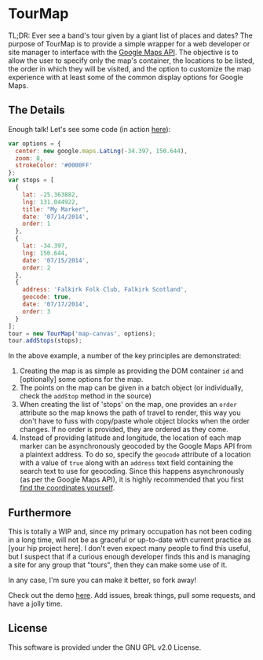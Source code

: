 # TourMap

TL;DR: Ever see a band's tour given by a giant list of places and dates? The purpose of TourMap is to provide a simple wrapper for a web developer or site manager to interface with the [Google Maps API](http://https://developers.google.com/maps/documentation/javascript/). The objective is to allow the user to specify only the map's container, the locations to be listed, the order in which they will be visited, and the option to customize the map experience with at least some of the common display options for Google Maps.

## The Details

Enough talk! Let's see some code (in action [here](http://jtanderson.github.com/tourmap)):

```javascript
var options = {
  center: new google.maps.LatLng(-34.397, 150.644),
  zoom: 8,
  strokeColor: '#0000FF'
};
var stops = [
  {
    lat: -25.363882,
    lng: 131.044922,
    title: "My Marker",
    date: '07/14/2014',
    order: 1
  },
  {
    lat: -34.397,
    lng: 150.644,
    date: '07/15/2014',
    order: 2
  },
  {
    address: 'Falkirk Folk Club, Falkirk Scotland',
    geocode: true,
    date: '07/17/2014',
    order: 3
  }
];
tour = new TourMap('map-canvas', options);
tour.addStops(stops);
```

In the above example, a number of the key principles are demonstrated:

1. Creating the map is as simple as providing the DOM container `id` and [optionally] some options for the map.
2. The points on the map can be given in a batch object (or individually, check the `addStop` method in the source)
3. When creating the list of 'stops' on the map, one provides an `order` attribute so the map knows the path of travel to render, this way you don't have to fuss with copy/paste whole object blocks when the order changes. If no order is provided, they are ordered as they come.
4. Instead of providing latitude and longitude, the location of each map marker can be asynchronously geocoded by the Google Maps API from a plaintext address. To do so, specify the `geocode` attribute of a location with a value of `true` along with an `address` text field containing the search text to use for geocoding. Since this happens asynchronously (as per the Google Maps API), it is highly recommended that you first [find the coordinates yourself](https://support.google.com/maps/answer/18539?hl=en).

## Furthermore

This is totally a WIP and, since my primary occupation has not been
coding in a long time, will not be as graceful or up-to-date with
current practice as [your hip project here].
I don't even expect many people to find this useful, but I suspect that
if a curious enough developer finds this and is managing a site for any
group that "tours", then they can make some use of it.

In any case, I'm sure you can make it better, so fork away!

Check out the demo [here](http://jtanderson.github.io/tourmap). Add issues, break things, pull some requests, and have a jolly time.

## License

This software is provided under the GNU GPL v2.0 License.

